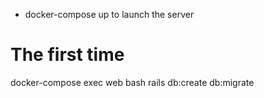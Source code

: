* docker-compose up
to launch the server

# The first time
docker-compose exec web bash
rails db:create db:migrate
